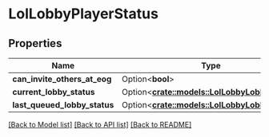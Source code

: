 # LolLobbyPlayerStatus

## Properties

Name | Type | Description | Notes
------------ | ------------- | ------------- | -------------
**can_invite_others_at_eog** | Option<**bool**> |  | [optional]
**current_lobby_status** | Option<[**crate::models::LolLobbyLobbyStatus**](LolLobbyLobbyStatus.md)> |  | [optional]
**last_queued_lobby_status** | Option<[**crate::models::LolLobbyLobbyStatus**](LolLobbyLobbyStatus.md)> |  | [optional]

[[Back to Model list]](../README.md#documentation-for-models) [[Back to API list]](../README.md#documentation-for-api-endpoints) [[Back to README]](../README.md)


